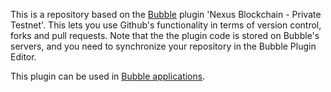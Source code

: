 This is a repository based on the [Bubble](https://bubble.io) plugin 'Nexus Blockchain - Private Testnet'. This lets you use Github's functionality in terms of version control, forks and pull requests. Note that the the plugin code is stored on Bubble's servers, and you need to synchronize your repository in the Bubble Plugin Editor. 

 This plugin can be used in [Bubble applications](https://bubble.io).
